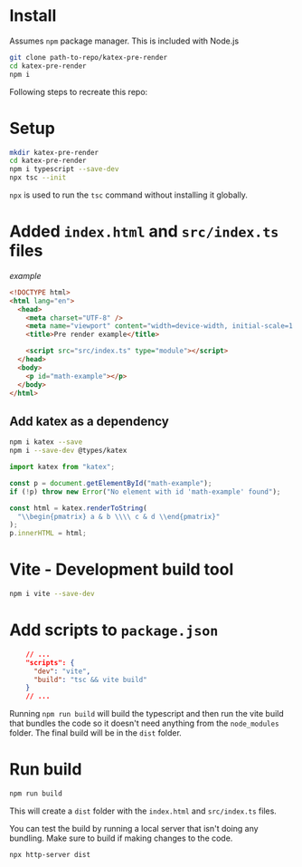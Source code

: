 # Install

Assumes `npm` package manager. This is included with Node.js

```zsh
git clone path-to-repo/katex-pre-render
cd katex-pre-render
npm i
```

Following steps to recreate this repo:

# Setup

```zsh
mkdir katex-pre-render
cd katex-pre-render
npm i typescript --save-dev
npx tsc --init
```

`npx` is used to run the `tsc` command without installing it globally.

# Added `index.html` and `src/index.ts` files

_example_

```html
<!DOCTYPE html>
<html lang="en">
  <head>
    <meta charset="UTF-8" />
    <meta name="viewport" content="width=device-width, initial-scale=1.0" />
    <title>Pre render example</title>

    <script src="src/index.ts" type="module"></script>
  </head>
  <body>
    <p id="math-example"></p>
  </body>
</html>
```

## Add katex as a dependency

```zsh
npm i katex --save
npm i --save-dev @types/katex
```

```typescript
import katex from "katex";

const p = document.getElementById("math-example");
if (!p) throw new Error("No element with id 'math-example' found");

const html = katex.renderToString(
  "\\begin{pmatrix} a & b \\\\ c & d \\end{pmatrix}"
);
p.innerHTML = html;
```

# Vite - Development build tool

```zsh
npm i vite --save-dev
```

# Add scripts to `package.json`

```json
    // ...
    "scripts": {
      "dev": "vite",
      "build": "tsc && vite build"
    }
    // ...
```

Running `npm run build` will build the typescript and then run the vite build that bundles the code so it doesn't need anything from the `node_modules` folder. The final build will be in the `dist` folder.

# Run build

```zsh
npm run build
```

This will create a `dist` folder with the `index.html` and `src/index.ts` files.

You can test the build by running a local server that isn't doing any bundling. Make sure to build if making changes to the code.

```zsh
npx http-server dist
```
